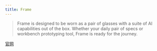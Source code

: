 ```yaml
---
title: Frame
---
```


> Frame is designed to be worn as a pair of glasses with a suite of AI capabilities out of the box. Whether your daily pair of specs or workbench prototyping tool, Frame is ready for the journey.

[官网](https://brilliant.xyz/products/frame)